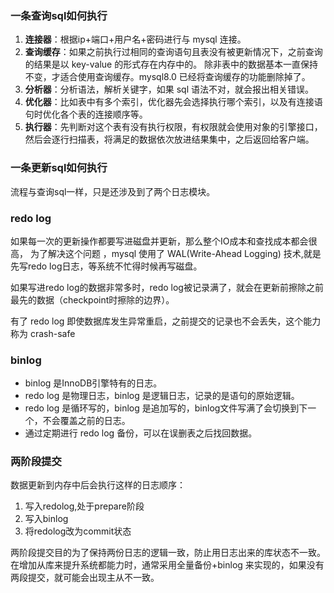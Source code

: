 ### 一条查询sql如何执行
1. **连接器**：根据ip+端口+用户名+密码进行与 mysql 连接。
2. **查询缓存**：如果之前执行过相同的查询语句且表没有被更新情况下，之前查询的结果是以 key-value 的形式存在内存中的。
除非表中的数据基本一直保持不变，才适合使用查询缓存。mysql8.0 已经将查询缓存的功能删除掉了。
3. **分析器**：分析语法，解析关键字，如果 sql 语法不对，就会报出相关错误。
4. **优化器**：比如表中有多个索引，优化器先会选择执行哪个索引，以及有连接语句时优化各个表的连接顺序等。
5. **执行器**：先判断对这个表有没有执行权限，有权限就会使用对象的引擎接口，然后会逐行扫描表，将满足的数据依次放进结果集中，之后返回给客户端。

### 一条更新sql如何执行
流程与查询sql一样，只是还涉及到了两个日志模块。  

### redo log  
如果每一次的更新操作都要写进磁盘并更新，那么整个IO成本和查找成本都会很高，
为了解决这个问题 ，mysql 使用了 WAL(Write-Ahead Logging) 技术,就是先写redo log日志，等系统不忙得时候再写磁盘。    

如果写进redo log的数据非常多时，redo log被记录满了，就会在更新前擦除之前最先的数据（checkpoint时擦除的边界）。  

有了 redo log 即使数据库发生异常重启，之前提交的记录也不会丢失，这个能力称为     crash-safe

### binlog
* binlog 是InnoDB引擎特有的日志。
* redo log 是物理日志，binlog 是逻辑日志，记录的是语句的原始逻辑。
* redo log 是循环写的，binlog 是追加写的，binlog文件写满了会切换到下一个，不会覆盖之前的日志。  
* 通过定期进行 redo log 备份，可以在误删表之后找回数据。

### 两阶段提交
数据更新到内存中后会执行这样的日志顺序：
1. 写入redolog,处于prepare阶段
2. 写入binlog
3. 将redolog改为commit状态  

两阶段提交目的为了保持两份日志的逻辑一致，防止用日志出来的库状态不一致。  
在增加从库来提升系统都能力时，通常采用全量备份+binlog 来实现的，如果没有两段提交，就可能会出现主从不一致。

